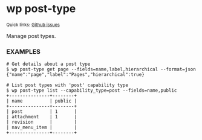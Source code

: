 # wp post-type

<small>Quick links: <a href="https://github.com/issues?q=is%3Aopen+label%3Acommand%3Apost-type+sort%3Aupdated-desc+org%3Awp-cli">Github issues</a></small>

Manage post types.

### EXAMPLES

    # Get details about a post type
    $ wp post-type get page --fields=name,label,hierarchical --format=json
    {"name":"page","label":"Pages","hierarchical":true}

    # List post types with 'post' capability type
    $ wp post-type list --capability_type=post --fields=name,public
    +---------------+--------+
    | name          | public |
    +---------------+--------+
    | post          | 1      |
    | attachment    | 1      |
    | revision      |        |
    | nav_menu_item |        |
    +---------------+--------+


